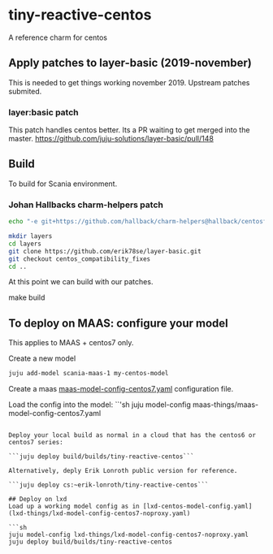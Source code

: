 # tiny-reactive-centos

A reference charm for centos

## Apply patches to layer-basic (2019-november)
This is needed to get things working november 2019. Upstream patches submited.

### layer:basic patch
This patch handles centos better. Its a PR waiting to get merged into the master.
https://github.com/juju-solutions/layer-basic/pull/148

## Build
To build for Scania environment.

### Johan Hallbacks charm-helpers patch
```sh
echo "-e git+https://github.com/hallback/charm-helpers@hallback/centosfixes#egg=charms.reactive" >> wheelhouse-overrides.txt
```

```sh
mkdir layers
cd layers
git clone https://github.com/erik78se/layer-basic.git
git checkout centos_compatibility_fixes
cd ..
```

At this point we can build with our patches.

make build

## To deploy on MAAS: configure your model
This applies to MAAS + centos7 only.

Create a new model
```sh
juju add-model scania-maas-1 my-centos-model
```

Create a maas [maas-model-config-centos7.yaml](maas-things/maas-model-config-centos7.yaml) configuration file.

Load the config into the model:
``'sh
juju model-config maas-things/maas-model-config-centos7.yaml
```

Deploy your local build as normal in a cloud that has the centos6 or centos7 series:

```juju deploy build/builds/tiny-reactive-centos```

Alternatively, deply Erik Lonroth public version for reference.

```juju deploy cs:~erik-lonroth/tiny-reactive-centos```

## Deploy on lxd
Load up a working model config as in [lxd-centos-model-config.yaml](lxd-things/lxd-model-config-centos7-noproxy.yaml)

```sh
juju model-config lxd-things/lxd-model-config-centos7-noproxy.yaml
juju deploy build/builds/tiny-reactive-centos

```

